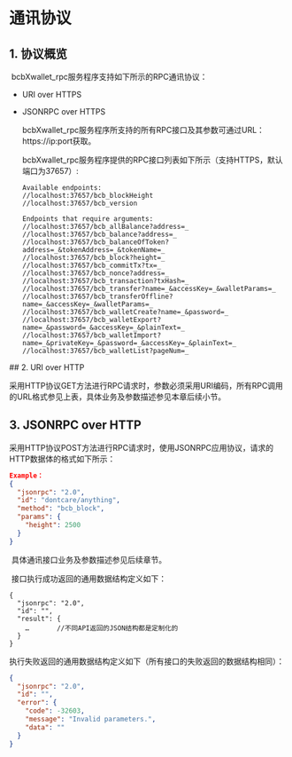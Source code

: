 # 通讯协议

## 1. 协议概览

​	bcbXwallet_rpc服务程序支持如下所示的RPC通讯协议：

- URI over HTTPS

- JSONRPC over HTTPS

  bcbXwallet_rpc服务程序所支持的所有RPC接口及其参数可通过URL：https://ip:port获取。

  bcbXwallet_rpc服务程序提供的RPC接口列表如下所示（支持HTTPS，默认端口为37657）:
  
  ```
  Available endpoints:
  //localhost:37657/bcb_blockHeight
  //localhost:37657/bcb_version
  
  Endpoints that require arguments:
  //localhost:37657/bcb_allBalance?address=_
  //localhost:37657/bcb_balance?address=_
  //localhost:37657/bcb_balanceOfToken?address=_&tokenAddress=_&tokenName=_
  //localhost:37657/bcb_block?height=_
  //localhost:37657/bcb_commitTx?tx=_
  //localhost:37657/bcb_nonce?address=_
  //localhost:37657/bcb_transaction?txHash=_
  //localhost:37657/bcb_transfer?name=_&accessKey=_&walletParams=_
  //localhost:37657/bcb_transferOffline?name=_&accessKey=_&walletParams=_
  //localhost:37657/bcb_walletCreate?name=_&password=_
  //localhost:37657/bcb_walletExport?name=_&password=_&accessKey=_&plainText=_
  //localhost:37657/bcb_walletImport?name=_&privateKey=_&password=_&accessKey=_&plainText=_
  //localhost:37657/bcb_walletList?pageNum=_
  ```
  
  

<div STYLE="page-break-after: always;"></div>
<div STYLE="page-break-after: always;"></div>
## 2. URI over HTTP

​	采用HTTP协议GET方法进行RPC请求时，参数必须采用URI编码，所有RPC调用的URL格式参见上表，具体业务及参数描述参见本章后续小节。



## 3. JSONRPC over HTTP

​	采用HTTP协议POST方法进行RPC请求时，使用JSONRPC应用协议，请求的HTTP数据体的格式如下所示：

```json
Example：
{
  "jsonrpc": "2.0",
  "id": "dontcare/anything",
  "method": "bcb_block",
  "params": {
    "height": 2500
  }
}
```

​	具体通讯接口业务及参数描述参见后续章节。



​	接口执行成功返回的通用数据结构定义如下：

```
{
  "jsonrpc": "2.0",
  "id": "",
  "result": {
    …		//不同API返回的JSON结构都是定制化的
  }
}
```



​	执行失败返回的通用数据结构定义如下（所有接口的失败返回的数据结构相同）：

```json
{
  "jsonrpc": "2.0",
  "id": "",
  "error": {
    "code": -32603,
    "message": "Invalid parameters.",
    "data": ""
  }
}
```
